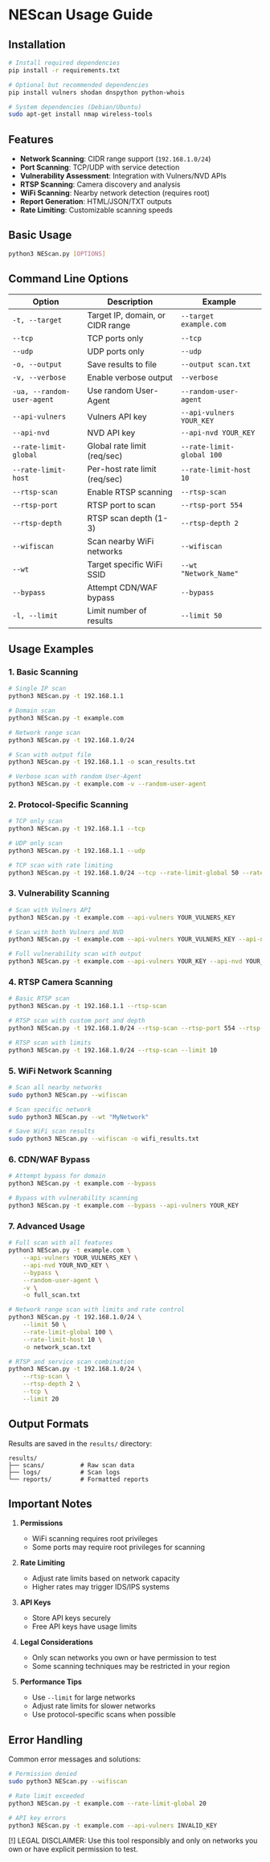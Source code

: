 # NEScan Usage Guide

## Installation

```bash
# Install required dependencies
pip install -r requirements.txt

# Optional but recommended dependencies
pip install vulners shodan dnspython python-whois

# System dependencies (Debian/Ubuntu)
sudo apt-get install nmap wireless-tools
```

## Features

- **Network Scanning**: CIDR range support (`192.168.1.0/24`)
- **Port Scanning**: TCP/UDP with service detection
- **Vulnerability Assessment**: Integration with Vulners/NVD APIs
- **RTSP Scanning**: Camera discovery and analysis
- **WiFi Scanning**: Nearby network detection (requires root)
- **Report Generation**: HTML/JSON/TXT outputs
- **Rate Limiting**: Customizable scanning speeds

## Basic Usage

```bash
python3 NEScan.py [OPTIONS]
```

## Command Line Options

| Option                     | Description                      | Example                   |
| -------------------------- | -------------------------------- | ------------------------- |
| `-t, --target`             | Target IP, domain, or CIDR range | `--target example.com`    |
| `--tcp`                    | TCP ports only                   | `--tcp`                   |
| `--udp`                    | UDP ports only                   | `--udp`                   |
| `-o, --output`             | Save results to file             | `--output scan.txt`       |
| `-v, --verbose`            | Enable verbose output            | `--verbose`               |
| `-ua, --random-user-agent` | Use random User-Agent            | `--random-user-agent`     |
| `--api-vulners`            | Vulners API key                  | `--api-vulners YOUR_KEY`  |
| `--api-nvd`                | NVD API key                      | `--api-nvd YOUR_KEY`      |
| `--rate-limit-global`      | Global rate limit (req/sec)      | `--rate-limit-global 100` |
| `--rate-limit-host`        | Per-host rate limit (req/sec)    | `--rate-limit-host 10`    |
| `--rtsp-scan`              | Enable RTSP scanning             | `--rtsp-scan`             |
| `--rtsp-port`              | RTSP port to scan                | `--rtsp-port 554`         |
| `--rtsp-depth`             | RTSP scan depth (1-3)            | `--rtsp-depth 2`          |
| `--wifiscan`               | Scan nearby WiFi networks        | `--wifiscan`              |
| `--wt`                     | Target specific WiFi SSID        | `--wt "Network_Name"`     |
| `--bypass`                 | Attempt CDN/WAF bypass           | `--bypass`                |
| `-l, --limit`              | Limit number of results          | `--limit 50`              |

## Usage Examples

### 1. Basic Scanning

```bash
# Single IP scan
python3 NEScan.py -t 192.168.1.1

# Domain scan
python3 NEScan.py -t example.com

# Network range scan
python3 NEScan.py -t 192.168.1.0/24

# Scan with output file
python3 NEScan.py -t 192.168.1.1 -o scan_results.txt

# Verbose scan with random User-Agent
python3 NEScan.py -t example.com -v --random-user-agent
```

### 2. Protocol-Specific Scanning

```bash
# TCP only scan
python3 NEScan.py -t 192.168.1.1 --tcp

# UDP only scan
python3 NEScan.py -t 192.168.1.1 --udp

# TCP scan with rate limiting
python3 NEScan.py -t 192.168.1.0/24 --tcp --rate-limit-global 50 --rate-limit-host 5
```

### 3. Vulnerability Scanning

```bash
# Scan with Vulners API
python3 NEScan.py -t example.com --api-vulners YOUR_VULNERS_KEY

# Scan with both Vulners and NVD
python3 NEScan.py -t example.com --api-vulners YOUR_VULNERS_KEY --api-nvd YOUR_NVD_KEY

# Full vulnerability scan with output
python3 NEScan.py -t example.com --api-vulners YOUR_KEY --api-nvd YOUR_KEY -o vulns.txt
```

### 4. RTSP Camera Scanning

```bash
# Basic RTSP scan
python3 NEScan.py -t 192.168.1.1 --rtsp-scan

# RTSP scan with custom port and depth
python3 NEScan.py -t 192.168.1.0/24 --rtsp-scan --rtsp-port 554 --rtsp-depth 3

# RTSP scan with limits
python3 NEScan.py -t 192.168.1.0/24 --rtsp-scan --limit 10
```

### 5. WiFi Network Scanning

```bash
# Scan all nearby networks
sudo python3 NEScan.py --wifiscan

# Scan specific network
sudo python3 NEScan.py --wt "MyNetwork"

# Save WiFi scan results
sudo python3 NEScan.py --wifiscan -o wifi_results.txt
```

### 6. CDN/WAF Bypass

```bash
# Attempt bypass for domain
python3 NEScan.py -t example.com --bypass

# Bypass with vulnerability scanning
python3 NEScan.py -t example.com --bypass --api-vulners YOUR_KEY
```

### 7. Advanced Usage

```bash
# Full scan with all features
python3 NEScan.py -t example.com \
    --api-vulners YOUR_VULNERS_KEY \
    --api-nvd YOUR_NVD_KEY \
    --bypass \
    --random-user-agent \
    -v \
    -o full_scan.txt

# Network range scan with limits and rate control
python3 NEScan.py -t 192.168.1.0/24 \
    --limit 50 \
    --rate-limit-global 100 \
    --rate-limit-host 10 \
    -o network_scan.txt

# RTSP and service scan combination
python3 NEScan.py -t 192.168.1.0/24 \
    --rtsp-scan \
    --rtsp-depth 2 \
    --tcp \
    --limit 20
```

## Output Formats

Results are saved in the `results/` directory:

```
results/
├── scans/          # Raw scan data
├── logs/           # Scan logs
└── reports/        # Formatted reports
```

## Important Notes

1. **Permissions**

   - WiFi scanning requires root privileges
   - Some ports may require root privileges for scanning

2. **Rate Limiting**

   - Adjust rate limits based on network capacity
   - Higher rates may trigger IDS/IPS systems

3. **API Keys**

   - Store API keys securely
   - Free API keys have usage limits

4. **Legal Considerations**

   - Only scan networks you own or have permission to test
   - Some scanning techniques may be restricted in your region

5. **Performance Tips**
   - Use `--limit` for large networks
   - Adjust rate limits for slower networks
   - Use protocol-specific scans when possible

## Error Handling

Common error messages and solutions:

```bash
# Permission denied
sudo python3 NEScan.py --wifiscan

# Rate limit exceeded
python3 NEScan.py -t example.com --rate-limit-global 20

# API key errors
python3 NEScan.py -t example.com --api-vulners INVALID_KEY
```

[!] LEGAL DISCLAIMER: Use this tool responsibly and only on networks you own or have explicit permission to test.
